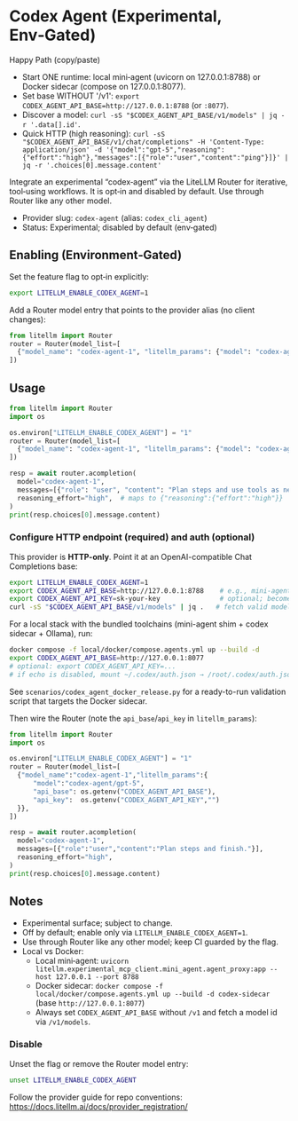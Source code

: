 # Codex Agent (Experimental, Env‑Gated)

Happy Path (copy/paste)
- Start ONE runtime: local mini‑agent (uvicorn on 127.0.0.1:8788) or Docker sidecar (compose on 127.0.0.1:8077).
- Set base WITHOUT '/v1': `export CODEX_AGENT_API_BASE=http://127.0.0.1:8788` (or `:8077`).
- Discover a model: `curl -sS "$CODEX_AGENT_API_BASE/v1/models" | jq -r '.data[].id'`.
- Quick HTTP (high reasoning):
  `curl -sS "$CODEX_AGENT_API_BASE/v1/chat/completions" -H 'Content-Type: application/json' -d '{"model":"gpt-5","reasoning":{"effort":"high"},"messages":[{"role":"user","content":"ping"}]}' | jq -r '.choices[0].message.content'`

Integrate an experimental “codex‑agent” via the LiteLLM Router for iterative, tool‑using workflows.
It is opt‑in and disabled by default. Use through Router like any other model.

- Provider slug: `codex-agent` (alias: `codex_cli_agent`)
- Status: Experimental; disabled by default (env‑gated)

## Enabling (Environment‑Gated)

Set the feature flag to opt‑in explicitly:

```bash
export LITELLM_ENABLE_CODEX_AGENT=1
```

Add a Router model entry that points to the provider alias (no client changes):

```python
from litellm import Router
router = Router(model_list=[
  {"model_name": "codex-agent-1", "litellm_params": {"model": "codex-agent/mini"}},
])
```

## Usage

```python
from litellm import Router
import os

os.environ["LITELLM_ENABLE_CODEX_AGENT"] = "1"
router = Router(model_list=[
  {"model_name": "codex-agent-1", "litellm_params": {"model": "codex-agent/mini"}},
])

resp = await router.acompletion(
  model="codex-agent-1",
  messages=[{"role": "user", "content": "Plan steps and use tools as needed."}],
  reasoning_effort="high",  # maps to {"reasoning":{"effort":"high"}}
)
print(resp.choices[0].message.content)
```

### Configure HTTP endpoint (required) and auth (optional)

This provider is **HTTP-only**. Point it at an OpenAI-compatible Chat Completions base:

```bash
export LITELLM_ENABLE_CODEX_AGENT=1
export CODEX_AGENT_API_BASE=http://127.0.0.1:8788    # e.g., mini-agent shim /v1/chat/completions
export CODEX_AGENT_API_KEY=sk-your-key               # optional; becomes Authorization: Bearer ...
curl -sS "$CODEX_AGENT_API_BASE/v1/models" | jq .   # fetch valid model ids (e.g., "gpt-5")
```

For a local stack with the bundled toolchains (mini-agent shim + codex sidecar + Ollama), run:

```bash
docker compose -f local/docker/compose.agents.yml up --build -d
export CODEX_AGENT_API_BASE=http://127.0.0.1:8077
# optional: export CODEX_AGENT_API_KEY=...
# if echo is disabled, mount ~/.codex/auth.json → /root/.codex/auth.json:ro in the container
```

See `scenarios/codex_agent_docker_release.py` for a ready-to-run validation script that targets the Docker sidecar.

Then wire the Router (note the `api_base`/`api_key` in `litellm_params`):

```python
from litellm import Router
import os

os.environ["LITELLM_ENABLE_CODEX_AGENT"] = "1"
router = Router(model_list=[
  {"model_name":"codex-agent-1","litellm_params":{
      "model":"codex-agent/gpt-5",
      "api_base": os.getenv("CODEX_AGENT_API_BASE"),
      "api_key":  os.getenv("CODEX_AGENT_API_KEY","")
  }},
])

resp = await router.acompletion(
  model="codex-agent-1",
  messages=[{"role":"user","content":"Plan steps and finish."}],
  reasoning_effort="high",
)
print(resp.choices[0].message.content)
```

## Notes

- Experimental surface; subject to change.
- Off by default; enable only via `LITELLM_ENABLE_CODEX_AGENT=1`.
- Use through Router like any other model; keep CI guarded by the flag.
- Local vs Docker:
  - Local mini‑agent: `uvicorn litellm.experimental_mcp_client.mini_agent.agent_proxy:app --host 127.0.0.1 --port 8788`
  - Docker sidecar: `docker compose -f local/docker/compose.agents.yml up --build -d codex-sidecar` (base `http://127.0.0.1:8077`)
  - Always set `CODEX_AGENT_API_BASE` without `/v1` and fetch a model id via `/v1/models`.

### Disable

Unset the flag or remove the Router model entry:

```bash
unset LITELLM_ENABLE_CODEX_AGENT
```

Follow the provider guide for repo conventions: https://docs.litellm.ai/docs/provider_registration/

